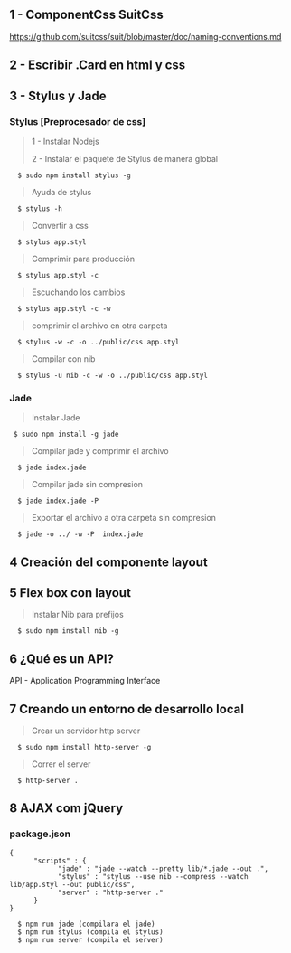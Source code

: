 ## 1 - ComponentCss SuitCss

https://github.com/suitcss/suit/blob/master/doc/naming-conventions.md

## 2 - Escribir .Card en html y css

## 3 - Stylus y Jade

### Stylus [Preprocesador de css]

> 1 - Instalar Nodejs
> 
> 2 - Instalar el paquete de Stylus de manera global

      $ sudo npm install stylus -g
> Ayuda de stylus
        
      $ stylus -h 
> Convertir a css

      $ stylus app.styl

> Comprimir para producción

      $ stylus app.styl -c
> Escuchando los cambios

      $ stylus app.styl -c -w

> comprimir el archivo en otra carpeta
     
      $ stylus -w -c -o ../public/css app.styl
 
> Compilar con nib
      
      $ stylus -u nib -c -w -o ../public/css app.styl


### Jade

> Instalar Jade
        
     $ sudo npm install -g jade
> Compilar jade y comprimir el archivo
        
      $ jade index.jade
> Compilar jade sin compresion

      $ jade index.jade -P
                
> Exportar el archivo a otra carpeta sin compresion
        
      $ jade -o ../ -w -P  index.jade

## 4 Creación del componente layout

## 5 Flex box con layout

> Instalar Nib para prefijos

      $ sudo npm install nib -g

## 6 ¿Qué es un API?

API - Application Programming Interface

## 7 Creando un entorno de desarrollo local

> Crear un servidor http server

      $ sudo npm install http-server -g

> Correr el server 
      
      $ http-server .

## 8 AJAX com jQuery

### package.json

~~~
{
      "scripts" : {
            "jade" : "jade --watch --pretty lib/*.jade --out .",
            "stylus" : "stylus --use nib --compress --watch lib/app.styl --out public/css",
            "server" : "http-server ."
      }
}
~~~

      $ npm run jade (compilara el jade)
      $ npm run stylus (compila el stylus)
      $ npm run server (compila el server)
